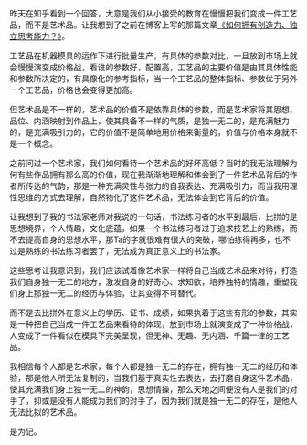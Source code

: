 昨天在知乎看到一个回答，大意是我们从小接受的教育在慢慢把我们变成一件工艺品，而不是艺术品。让我想到了之前在博客上写的那篇文章[《如何拥有创造力、独立思考能力？》](https://rolen.wiki/how-to-cultivate-creativity-and-independent-thinking/)。

工艺品在机器模具的运作下进行批量生产，有具体的参数对比，一旦放到市场上就会慢慢演变成价格战，看谁的参数好，配置高，工艺品的主要价值是由其具体性能和参数所决定的，有具像化的参考指标，当一个工艺品的整体指标、参数优于另外一个工艺品，价格也会变得更加高。

但艺术品是不一样的，艺术品的价值不是依靠具体的参数，而是艺术家将其思想、品位、内涵映射到作品上，使其具备不一样的气质，是独一无二的，是充满魅力的，是充满吸引力的，它的价值不是简单地用价格来衡量的，价值与价格本身就不是一个概念。

之前问过一个艺术家，我们如何看待一个艺术品的好坏高低？当时的我无法理解为何有些作品拥有那么高的价值，现在我渐渐地理解和体会到了一件艺术品背后的作者所传达的气韵，那是一种充满灵性与张力的自我表达、充满吸引力，而当我用理性思维的方式去理解，自然物化了这件艺术品，无法体会到它背后的价值。

让我想到了我的书法家老师对我说的一句话，书法练习者的水平到最后，比拼的是思想境界，个人情趣，文化底蕴，如果一个书法练习者过于追求技艺上的熟练，而不去提高自身的思想水平，那Ta的字就很难有很大的突破，哪怕练得再多，也不过是熟练的书法练习者罢了，无法成为真正意义上的书法家。

这些思考让我意识到，我们应该试着像艺术家一样将自己当成艺术品来对待，打造我们自身独一无二的地方，激发自身的好奇心、求知欲，培养独特的情趣，重塑我们身上那独一无二的经历与体验，让其变得不可替代。

而不是去比拼外在意义上的学历、证书、成绩，如果执着于这些有形的参数，其实是一种把自己当成一件工艺品来看待的体现，放到市场上就演变成了一种价格战，人变成了一件看似在模具下完美呈现，但无神、无趣、无内涵、千篇一律的工艺品。

我相信每个人都是艺术家，每个人都是独一无二的存在，拥有独一无二的经历和体验，那是他人所无法复制的，当我们基于真实性去表达，去打磨自身这件艺术品，使其充满我们身上独一无二的神韵，思想情操，那么天地之间便没有人是我们的对手了，抑或是没有人能成为我们的对手了，因为我们就是独一无二的存在，是他人无法比拟的艺术品。

是为记。